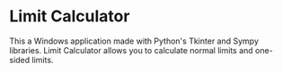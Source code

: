 # Limit Calculator
This a Windows application made with Python's Tkinter and Sympy libraries. Limit Calculator allows you to calculate normal limits and one-sided limits.
